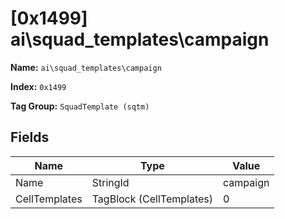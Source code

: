 # [0x1499] ai\squad_templates\campaign

**Name:** ```ai\squad_templates\campaign```

**Index:** ```0x1499```

**Tag Group:** ```SquadTemplate (sqtm)```

## Fields

Name	| Type	| Value
---	|---	|---	|
Name	|StringId	|campaign
CellTemplates	|TagBlock (CellTemplates)	|0


